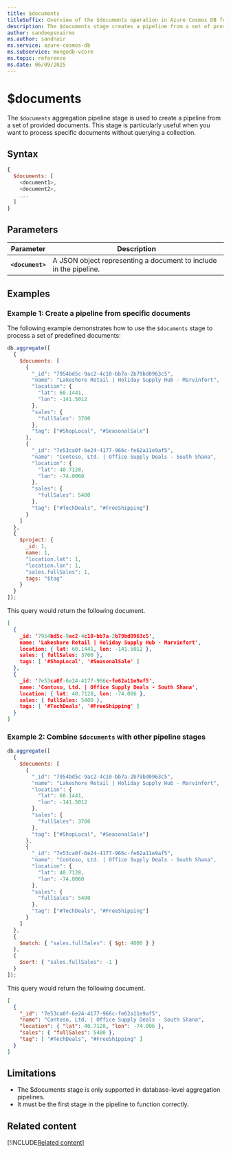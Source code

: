 ```yaml
---
title: $documents
titleSuffix: Overview of the $documents operation in Azure Cosmos DB for MongoDB (vCore)
description: The $documents stage creates a pipeline from a set of provided documents.
author: sandeepsnairms
ms.author: sandnair
ms.service: azure-cosmos-db
ms.subservice: mongodb-vcore
ms.topic: reference
ms.date: 06/09/2025
---
```


# $documents

The `$documents` aggregation pipeline stage is used to create a pipeline from a set of provided documents. This stage is particularly useful when you want to process specific documents without querying a collection.

## Syntax

```javascript
{
  $documents: [
    <document1>,
    <document2>,
    ...
  ]
}
```

## Parameters  

| Parameter | Description |
| --- | --- |
| **`<document>`** | A JSON object representing a document to include in the pipeline. |

## Examples

### Example 1: Create a pipeline from specific documents

The following example demonstrates how to use the `$documents` stage to process a set of predefined documents:

```javascript
db.aggregate([
  {
    $documents: [
      {
        "_id": "7954bd5c-9ac2-4c10-bb7a-2b79bd0963c5",
        "name": "Lakeshore Retail | Holiday Supply Hub - Marvinfort",
        "location": {
          "lat": 60.1441,
          "lon": -141.5012
        },
        "sales": {
          "fullSales": 3700
        },
        "tag": ["#ShopLocal", "#SeasonalSale"]
      },
      {
        "_id": "7e53ca0f-6e24-4177-966c-fe62a11e9af5",
        "name": "Contoso, Ltd. | Office Supply Deals - South Shana",
        "location": {
          "lat": 40.7128,
          "lon": -74.0060
        },
        "sales": {
          "fullSales": 5400
        },
        "tag": ["#TechDeals", "#FreeShipping"]
      }
    ]
  },
  {
    $project: {
      _id: 1,
      name: 1,
      "location.lat": 1,
      "location.lon": 1,
      "sales.fullSales": 1,
      tags: "$tag" 
    }
  }
]);
```

This query would return the following document.

```json
[
  {
    _id: '7954bd5c-9ac2-4c10-bb7a-2b79bd0963c5',
    name: 'Lakeshore Retail | Holiday Supply Hub - Marvinfort',
    location: { lat: 60.1441, lon: -141.5012 },
    sales: { fullSales: 3700 },
    tags: [ '#ShopLocal', '#SeasonalSale' ]
  },
  {
    _id: '7e53ca0f-6e24-4177-966c-fe62a11e9af5',
    name: 'Contoso, Ltd. | Office Supply Deals - South Shana',
    location: { lat: 40.7128, lon: -74.006 },
    sales: { fullSales: 5400 },
    tags: [ '#TechDeals', '#FreeShipping' ]
  }
]

```


### Example 2: Combine `$documents` with other pipeline stages

```javascript
db.aggregate([
  {
    $documents: [
      {
        "_id": "7954bd5c-9ac2-4c10-bb7a-2b79bd0963c5",
        "name": "Lakeshore Retail | Holiday Supply Hub - Marvinfort",
        "location": {
          "lat": 60.1441,
          "lon": -141.5012
        },
        "sales": {
          "fullSales": 3700
        },
        "tag": ["#ShopLocal", "#SeasonalSale"]
      },
      {
        "_id": "7e53ca0f-6e24-4177-966c-fe62a11e9af5",
        "name": "Contoso, Ltd. | Office Supply Deals - South Shana",
        "location": {
          "lat": 40.7128,
          "lon": -74.0060
        },
        "sales": {
          "fullSales": 5400
        },
        "tag": ["#TechDeals", "#FreeShipping"]
      }
    ]
  },
  {
    $match: { "sales.fullSales": { $gt: 4000 } }
  },
  {
    $sort: { "sales.fullSales": -1 }
  }
]);
```

This query would return the following document.

```json
[
  {
    "_id": "7e53ca0f-6e24-4177-966c-fe62a11e9af5",
    "name": "Contoso, Ltd. | Office Supply Deals - South Shana",
    "location": { "lat": 40.7128, "lon": -74.006 },
    "sales": { "fullSales": 5400 },
    "tag": [ "#TechDeals", "#FreeShipping" ]
  }
]
```


## Limitations

- The $documents stage is only supported in database-level aggregation pipelines.
- It must be the first stage in the pipeline to function correctly.

## Related content

[!INCLUDE[Related content](../includes/related-content.md)]
